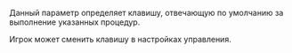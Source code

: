 Данный параметр определяет клавишу, отвечающую по умолчанию за выполнение указанных процедур.

Игрок может сменить клавишу в настройках управления.